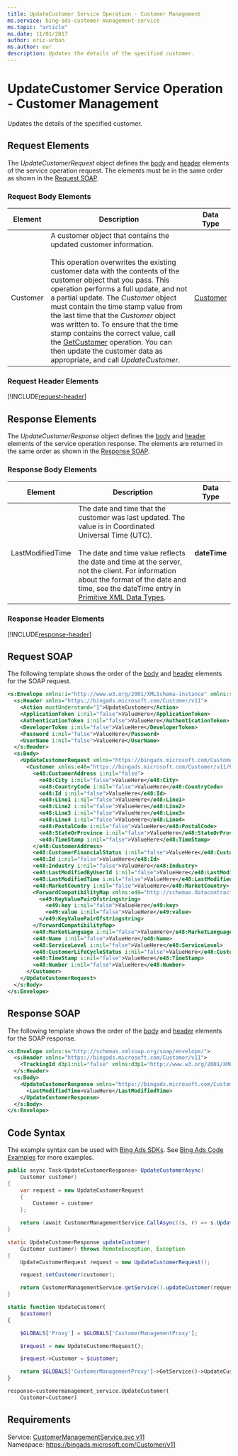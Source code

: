 ```yaml
---
title: UpdateCustomer Service Operation - Customer Management
ms.service: bing-ads-customer-management-service
ms.topic: "article"
ms.date: 11/01/2017
author: eric-urban
ms.author: eur
description: Updates the details of the specified customer.
---
```

# UpdateCustomer Service Operation - Customer Management
Updates the details of the specified customer.

## <a name="request"></a>Request Elements
The *UpdateCustomerRequest* object defines the [body](#request-body) and [header](#request-header) elements of the service operation request. The elements must be in the same order as shown in the [Request SOAP](#request-soap). 

### <a name="request-body"></a>Request Body Elements

|Element|Description|Data Type|
|-----------|---------------|-------------|
|<a name="customer"></a>Customer|A customer object that contains the updated customer information.<br /><br />This operation overwrites the existing customer data with the contents of the customer object that you pass. This operation performs a full update, and not a partial update. The *Customer* object must contain the time stamp value from the last time that the *Customer* object was written to. To ensure that the time stamp contains the correct value, call the [GetCustomer](../customer-management-service/getcustomer.md) operation. You can then update the customer data as appropriate, and call *UpdateCustomer*.|[Customer](customer.md)|

### <a name="request-header"></a>Request Header Elements
[!INCLUDE[request-header](./includes/request-header.md)]

## <a name="response"></a>Response Elements
The *UpdateCustomerResponse* object defines the [body](#response-body) and [header](#response-header) elements of the service operation response. The elements are returned in the same order as shown in the [Response SOAP](#response-soap).

### <a name="response-body"></a>Response Body Elements

|Element|Description|Data Type|
|-----------|---------------|-------------|
|<a name="lastmodifiedtime"></a>LastModifiedTime|The date and time that the customer was last updated. The value is in Coordinated Universal Time (UTC).<br/><br/> The date and time value reflects the date and time at the server, not the client. For information about the format of the date and time, see the dateTime entry in [Primitive XML Data Types](https://go.microsoft.com/fwlink/?linkid=859198).|**dateTime**|

### <a name="response-header"></a>Response Header Elements
[!INCLUDE[response-header](./includes/response-header.md)]

## <a name="request-soap"></a>Request SOAP
The following template shows the order of the [body](#request-body) and [header](#request-header) elements for the SOAP request.

```xml
<s:Envelope xmlns:i="http://www.w3.org/2001/XMLSchema-instance" xmlns:s="http://schemas.xmlsoap.org/soap/envelope/">
  <s:Header xmlns="https://bingads.microsoft.com/Customer/v11">
    <Action mustUnderstand="1">UpdateCustomer</Action>
    <ApplicationToken i:nil="false">ValueHere</ApplicationToken>
    <AuthenticationToken i:nil="false">ValueHere</AuthenticationToken>
    <DeveloperToken i:nil="false">ValueHere</DeveloperToken>
    <Password i:nil="false">ValueHere</Password>
    <UserName i:nil="false">ValueHere</UserName>
  </s:Header>
  <s:Body>
    <UpdateCustomerRequest xmlns="https://bingads.microsoft.com/Customer/v11">
      <Customer xmlns:e48="https://bingads.microsoft.com/Customer/v11/Entities" i:nil="false">
        <e48:CustomerAddress i:nil="false">
          <e48:City i:nil="false">ValueHere</e48:City>
          <e48:CountryCode i:nil="false">ValueHere</e48:CountryCode>
          <e48:Id i:nil="false">ValueHere</e48:Id>
          <e48:Line1 i:nil="false">ValueHere</e48:Line1>
          <e48:Line2 i:nil="false">ValueHere</e48:Line2>
          <e48:Line3 i:nil="false">ValueHere</e48:Line3>
          <e48:Line4 i:nil="false">ValueHere</e48:Line4>
          <e48:PostalCode i:nil="false">ValueHere</e48:PostalCode>
          <e48:StateOrProvince i:nil="false">ValueHere</e48:StateOrProvince>
          <e48:TimeStamp i:nil="false">ValueHere</e48:TimeStamp>
        </e48:CustomerAddress>
        <e48:CustomerFinancialStatus i:nil="false">ValueHere</e48:CustomerFinancialStatus>
        <e48:Id i:nil="false">ValueHere</e48:Id>
        <e48:Industry i:nil="false">ValueHere</e48:Industry>
        <e48:LastModifiedByUserId i:nil="false">ValueHere</e48:LastModifiedByUserId>
        <e48:LastModifiedTime i:nil="false">ValueHere</e48:LastModifiedTime>
        <e48:MarketCountry i:nil="false">ValueHere</e48:MarketCountry>
        <ForwardCompatibilityMap xmlns:e49="http://schemas.datacontract.org/2004/07/System.Collections.Generic" i:nil="false">
          <e49:KeyValuePairOfstringstring>
            <e49:key i:nil="false">ValueHere</e49:key>
            <e49:value i:nil="false">ValueHere</e49:value>
          </e49:KeyValuePairOfstringstring>
        </ForwardCompatibilityMap>
        <e48:MarketLanguage i:nil="false">ValueHere</e48:MarketLanguage>
        <e48:Name i:nil="false">ValueHere</e48:Name>
        <e48:ServiceLevel i:nil="false">ValueHere</e48:ServiceLevel>
        <e48:CustomerLifeCycleStatus i:nil="false">ValueHere</e48:CustomerLifeCycleStatus>
        <e48:TimeStamp i:nil="false">ValueHere</e48:TimeStamp>
        <e48:Number i:nil="false">ValueHere</e48:Number>
      </Customer>
    </UpdateCustomerRequest>
  </s:Body>
</s:Envelope>
```

## <a name="response-soap"></a>Response SOAP
The following template shows the order of the [body](#response-body) and [header](#response-header) elements for the SOAP response.

```xml
<s:Envelope xmlns:s="http://schemas.xmlsoap.org/soap/envelope/">
  <s:Header xmlns="https://bingads.microsoft.com/Customer/v11">
    <TrackingId d3p1:nil="false" xmlns:d3p1="http://www.w3.org/2001/XMLSchema-instance">ValueHere</TrackingId>
  </s:Header>
  <s:Body>
    <UpdateCustomerResponse xmlns="https://bingads.microsoft.com/Customer/v11">
      <LastModifiedTime>ValueHere</LastModifiedTime>
    </UpdateCustomerResponse>
  </s:Body>
</s:Envelope>
```

## <a name="example"></a>Code Syntax
The example syntax can be used with [Bing Ads SDKs](~/guides/client-libraries.md). See [Bing Ads Code Examples](~/guides/code-examples.md) for more examples.
```csharp
public async Task<UpdateCustomerResponse> UpdateCustomerAsync(
	Customer customer)
{
	var request = new UpdateCustomerRequest
	{
		Customer = customer
	};

	return (await CustomerManagementService.CallAsync((s, r) => s.UpdateCustomerAsync(r), request));
}
```
```java
static UpdateCustomerResponse updateCustomer(
	Customer customer) throws RemoteException, Exception
{
	UpdateCustomerRequest request = new UpdateCustomerRequest();

	request.setCustomer(customer);

	return CustomerManagementService.getService().updateCustomer(request);
}
```
```php
static function UpdateCustomer(
	$customer)
{

	$GLOBALS['Proxy'] = $GLOBALS['CustomerManagementProxy'];

	$request = new UpdateCustomerRequest();

	$request->Customer = $customer;

	return $GLOBALS['CustomerManagementProxy']->GetService()->UpdateCustomer($request);
}
```
```python
response=customermanagement_service.UpdateCustomer(
	Customer=Customer)
```

## Requirements
Service: [CustomerManagementService.svc v11](https://clientcenter.api.bingads.microsoft.com/Api/CustomerManagement/v11/CustomerManagementService.svc)  
Namespace: https://bingads.microsoft.com/Customer/v11  

